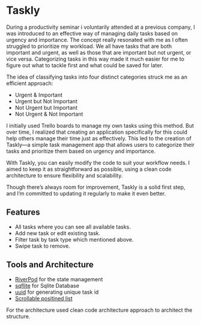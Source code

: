 # Taskly

During a productivity seminar i voluntarily attended at a previous company, I was introduced to an effective way of managing daily tasks based on urgency and importance. The concept really resonated with me as I often struggled to prioritize my workload. We all have tasks that are both important and urgent, as well as those that are important but not urgent, or vice versa. Categorizing tasks in this way made it much easier for me to figure out what to tackle first and what could be saved for later.

The idea of classifying tasks into four distinct categories struck me as an efficient approach:

- Urgent & Important  
- Urgent but Not Important  
- Not Urgent but Important  
- Not Urgent & Not Important  

I initially used Trello boards to manage my own tasks using this method. But over time, I realized that creating an application specifically for this could help others manage their time just as effectively. This led to the creation of Taskly—a simple task management app that allows users to categorize their tasks and prioritize them based on urgency and importance.

With Taskly, you can easily modify the code to suit your workflow needs. I aimed to keep it as straightforward as possible, using a clean code architecture to ensure flexibility and scalability.

Though there’s always room for improvement, Taskly is a solid first step, and I’m committed to updating it regularly to make it even better.

## Features

- All tasks where you can see all available tasks.
- Add new task or edit existing task.
- Filter task by task type which mentioned above.
- Swipe task to remove.



## Tools and Architecture

- [RiverPod](https://pub.dev/packages/riverpod) for the state management
- [sqflite](https://pub.dev/packages/sqflite) for Sqlite Database
- [uuid](https://pub.dev/packages/uuid) for generating unique task id
- [Scrollable positined list](https://pub.dev/packages/scrollable_positioned_list) 

For the architecture used clean code architecture approach to architect the structure.



